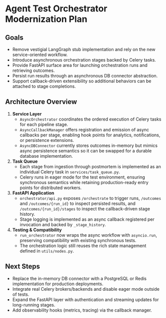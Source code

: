 # Agent Test Orchestrator Modernization Plan

## Goals
- Remove vestigial LangGraph stub implementation and rely on the new service-oriented workflow.
- Introduce asynchronous orchestration stages backed by Celery tasks.
- Provide FastAPI surface area for launching orchestration runs and retrieving outcomes.
- Persist run results through an asynchronous DB connector abstraction.
- Support callback-driven extensibility so additional behaviors can be attached to stage completions.

## Architecture Overview
1. **Service Layer**
   - `AsyncOrchestrator` coordinates the ordered execution of Celery tasks for each pipeline stage.
   - `AsyncCallbackManager` offers registration and emission of async callbacks per stage, enabling hook points for analytics, notifications, or persistence extensions.
   - `AsyncDBConnector` currently stores outcomes in-memory but mimics async persistence semantics so it can be swapped for a durable database implementation.
2. **Task Queue**
   - Each stage from ingestion through postmortem is implemented as an individual Celery task in `services/task_queue.py`.
   - Celery runs in eager mode for the test environment, ensuring synchronous semantics while retaining production-ready entry points for distributed workers.
3. **FastAPI Application**
   - `orchestrator/api.py` exposes `/orchestrate` to trigger runs, `/outcomes` and `/outcomes/{run_id}` to inspect persisted results, and `/outcomes/{run_id}/stages` to inspect the callback-driven stage history.
   - Stage logging is implemented as an async callback registered per invocation and backed by `_stage_history`.
4. **Testing & Compatibility**
   - `run_orchestrator` now wraps the async workflow with `asyncio.run`, preserving compatibility with existing synchronous tests.
   - The orchestration logic still reuses the rich state management defined in `utils/nodes.py`.

## Next Steps
- Replace the in-memory DB connector with a PostgreSQL or Redis implementation for production deployments.
- Integrate real Celery brokers/backends and disable eager mode outside of tests.
- Expand the FastAPI layer with authentication and streaming updates for long-running stages.
- Add observability hooks (metrics, tracing) via the callback manager.
